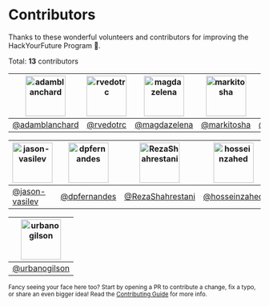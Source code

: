 # Contributors

<!-- This page's markdown is automatically generated by running "npm run generate:contributors and pasted here -->

Thanks to these wonderful volunteers and contributors for improving the HackYourFuture Program 💙.

Total: **13** contributors

| [<img src="https://avatars.githubusercontent.com/u/669429?v=4&s=80" width="80px" alt="adamblanchard"/>](https://github.com/adamblanchard) | [<img src="https://avatars.githubusercontent.com/u/418761?v=4&s=80" width="80px" alt="rvedotrc"/>](https://github.com/rvedotrc) | [<img src="https://avatars.githubusercontent.com/u/11179263?v=4&s=80" width="80px" alt="magdazelena"/>](https://github.com/magdazelena) | [<img src="https://avatars.githubusercontent.com/u/17790319?v=4&s=80" width="80px" alt="markitosha"/>](https://github.com/markitosha) | [<img src="https://avatars.githubusercontent.com/u/19599150?v=4&s=80" width="80px" alt="marcorichetta"/>](https://github.com/marcorichetta) | [<img src="https://avatars.githubusercontent.com/u/1484592?v=4&s=80" width="80px" alt="bhas"/>](https://github.com/bhas) |
| --- | --- | --- | --- | --- | --- |
| [@adamblanchard](https://github.com/adamblanchard) | [@rvedotrc](https://github.com/rvedotrc) | [@magdazelena](https://github.com/magdazelena) | [@markitosha](https://github.com/markitosha) | [@marcorichetta](https://github.com/marcorichetta) | [@bhas](https://github.com/bhas) |

| [<img src="https://avatars.githubusercontent.com/u/52400967?v=4&s=80" width="80px" alt="jason-vasilev"/>](https://github.com/jason-vasilev) | [<img src="https://avatars.githubusercontent.com/u/6642037?v=4&s=80" width="80px" alt="dpfernandes"/>](https://github.com/dpfernandes) | [<img src="https://avatars.githubusercontent.com/u/11705791?v=4&s=80" width="80px" alt="RezaShahrestani"/>](https://github.com/RezaShahrestani) | [<img src="https://avatars.githubusercontent.com/u/19933353?v=4&s=80" width="80px" alt="hosseinzahed"/>](https://github.com/hosseinzahed) | [<img src="https://avatars.githubusercontent.com/u/115772453?v=4&s=80" width="80px" alt="MercedesUbeira"/>](https://github.com/MercedesUbeira) | [<img src="https://avatars.githubusercontent.com/u/77116575?v=4&s=80" width="80px" alt="saloumeh-67"/>](https://github.com/saloumeh-67) |
| --- | --- | --- | --- | --- | --- |
| [@jason-vasilev](https://github.com/jason-vasilev) | [@dpfernandes](https://github.com/dpfernandes) | [@RezaShahrestani](https://github.com/RezaShahrestani) | [@hosseinzahed](https://github.com/hosseinzahed) | [@MercedesUbeira](https://github.com/MercedesUbeira) | [@saloumeh-67](https://github.com/saloumeh-67) |

| [<img src="https://avatars.githubusercontent.com/u/16805527?v=4&s=80" width="80px" alt="urbanogilson"/>](https://github.com/urbanogilson) |
| --- |
| [@urbanogilson](https://github.com/urbanogilson) |

<sub>Fancy seeing your face here too? Start by opening a PR to contribute a change, fix a typo, or share an even bigger idea! Read the [Contributing Guide](./README.md) for more info.</sub>
